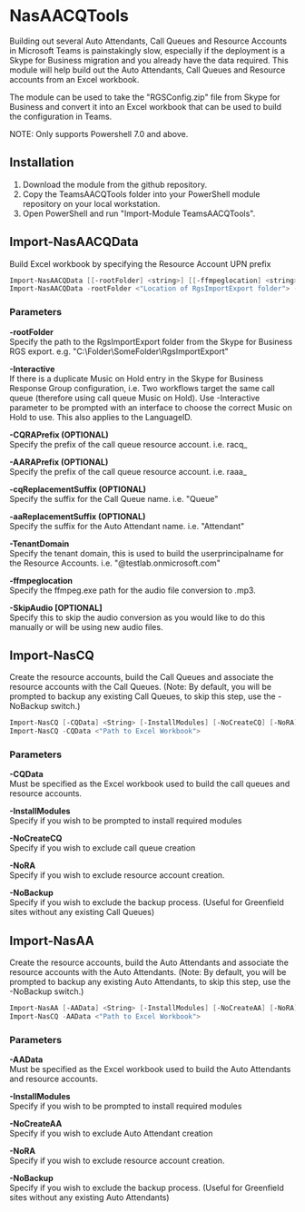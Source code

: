 # NasAACQTools

Building out several Auto Attendants, Call Queues and Resource Accounts in Microsoft Teams is painstakingly slow, especially if the deployment is a Skype for Business migration and you already have the data required. This module will help build out the Auto Attendants, Call Queues and Resource accounts from an Excel workbook.

The module can be used to take the "RGSConfig.zip" file from Skype for Business and convert it into an Excel workbook that can be used to build the configuration in Teams.

NOTE: Only supports Powershell 7.0 and above.
## Installation
1. Download the module from the github repository.
2. Copy the TeamsAACQTools folder into your PowerShell module repository on your local workstation.
3. Open PowerShell and run "Import-Module TeamsAACQTools".

## Import-NasAACQData
Build Excel workbook by specifying the Resource Account UPN prefix
```powershell
Import-NasAACQData [[-rootFolder] <string>] [[-ffmpeglocation] <string>] [[-TenantDomain] <string>] [[-AARAPrefix] <string>] [[-CQRAPrefix] <string>]
Import-NasAACQData -rootFolder <"Location of RgsImportExport folder"> -ffmpeglocation <"Location of ffmpeg.exe"> -TenantDomain <"Tenant Domain"> -CQRAPrefix racq_ -AARAPrefix raaa_
```
### Parameters
**-rootFolder**  
Specify the path to the RgsImportExport folder from the Skype for Business RGS export.
e.g. "C:\Folder\SomeFolder\RgsImportExport"

**-Interactive**  
If there is a duplicate Music on Hold entry in the Skype for Business Response Group configuration, i.e. Two workflows target the same call queue (therefore using call queue Music on Hold). Use -Interactive parameter to be prompted with an interface to choose the correct Music on Hold to use. This also applies to the LanguageID.

**-CQRAPrefix (OPTIONAL)**  
Specify the prefix of the call queue resource account. i.e. racq_

**-AARAPrefix (OPTIONAL)**  
Specify the prefix of the call queue resource account. i.e. raaa_

**-cqReplacementSuffix (OPTIONAL)**  
Specify the suffix for the Call Queue name. i.e. "Queue"

**-aaReplacementSuffix (OPTIONAL)**  
Specify the suffix for the Auto Attendant name. i.e. "Attendant"

**-TenantDomain**  
Specify the tenant domain, this is used to build the userprincipalname for the Resource Accounts. i.e. "@testlab.onmicrosoft.com"

**-ffmpeglocation**  
Specify the ffmpeg.exe path for the audio file conversion to .mp3.

**-SkipAudio [OPTIONAL]**  
Specify this to skip the audio conversion as you would like to do this manually or will be using new audio files.

## Import-NasCQ
Create the resource accounts, build the Call Queues and associate the resource accounts with the Call Queues.
(Note: By default, you will be prompted to backup any existing Call Queues, to skip this step, use the -NoBackup switch.)
```powershell
Import-NasCQ [-CQData] <String> [-InstallModules] [-NoCreateCQ] [-NoRA]
Import-NasCQ -CQData <"Path to Excel Workbook">
```
### Parameters
**-CQData**  
Must be specified as the Excel workbook used to build the call queues and resource accounts.

**-InstallModules**  
Specify if you wish to be prompted to install required modules

**-NoCreateCQ**  
Specify if you wish to exclude call queue creation

**-NoRA**  
Specify if you wish to exclude resource account creation.

**-NoBackup**  
Specify if you wish to exclude the backup process. (Useful for Greenfield sites without any existing Call Queues)

## Import-NasAA
Create the resource accounts, build the Auto Attendants and associate the resource accounts with the Auto Attendants.
(Note: By default, you will be prompted to backup any existing Auto Attendants, to skip this step, use the -NoBackup switch.)
```powershell
Import-NasAA [-AAData] <String> [-InstallModules] [-NoCreateAA] [-NoRA]
Import-NasCQ -AAData <"Path to Excel Workbook">
```
### Parameters
**-AAData**  
Must be specified as the Excel workbook used to build the Auto Attendants and resource accounts.

**-InstallModules**  
Specify if you wish to be prompted to install required modules

**-NoCreateAA**  
Specify if you wish to exclude Auto Attendant creation

**-NoRA**  
Specify if you wish to exclude resource account creation.

**-NoBackup**  
Specify if you wish to exclude the backup process. (Useful for Greenfield sites without any existing Auto Attendants)

